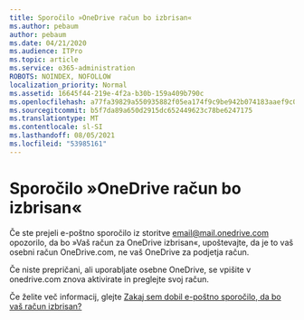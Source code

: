 ```yaml
---
title: Sporočilo »OneDrive račun bo izbrisan«
ms.author: pebaum
author: pebaum
ms.date: 04/21/2020
ms.audience: ITPro
ms.topic: article
ms.service: o365-administration
ROBOTS: NOINDEX, NOFOLLOW
localization_priority: Normal
ms.assetid: 16645f44-219e-4f2a-b30b-159a409b790c
ms.openlocfilehash: a77fa39829a550935882f05ea174f9c9be942b074183aaef9c0e464c94cfb4ba
ms.sourcegitcommit: b5f7da89a650d2915dc652449623c78be6247175
ms.translationtype: MT
ms.contentlocale: sl-SI
ms.lasthandoff: 08/05/2021
ms.locfileid: "53985161"
---
```

# <a name="onedrive-account-will-be-deleted-message"></a>Sporočilo »OneDrive račun bo izbrisan«

Če ste prejeli e-poštno sporočilo iz storitve email@mail.onedrive.com opozorilo, da bo »Vaš račun za OneDrive izbrisan«, upoštevajte, da je to vaš osebni račun OneDrive.com, ne vaš OneDrive za podjetja račun. 
  
Če niste prepričani, ali uporabljate osebne OneDrive, se vpišite v onedrive.com znova aktivirate in preglejte svoj račun.
  
Če želite več informacij, glejte [Zakaj sem dobil e-poštno sporočilo, da bo vaš račun izbrisan?](https://go.microsoft.com/fwlink/?linkid=2036151&amp;clcid=0x409)
  

